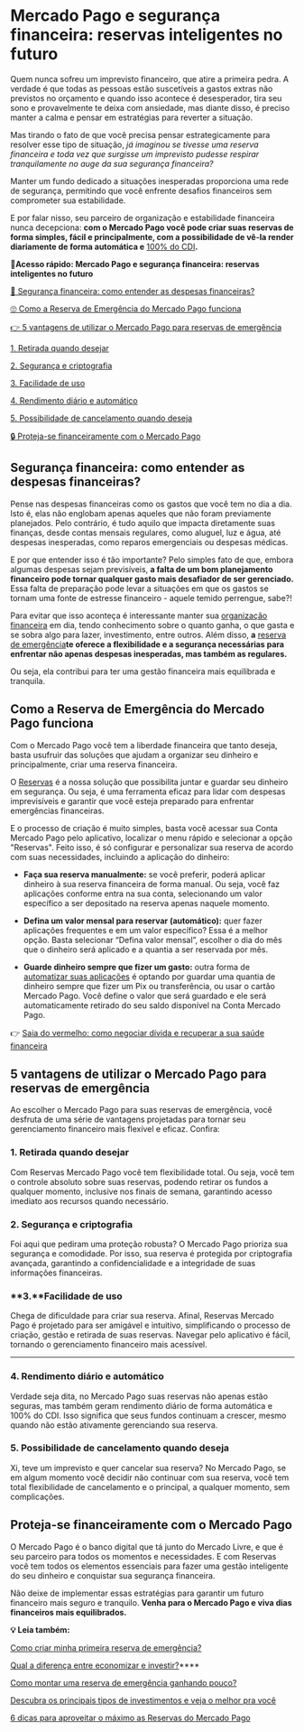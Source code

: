 # Mercado Pago e segurança financeira: reservas inteligentes no futuro

Quem nunca sofreu um imprevisto financeiro, que atire a primeira pedra. A verdade é que todas as pessoas estão suscetíveis a gastos extras não previstos no orçamento e quando isso acontece é desesperador, tira seu sono e provavelmente te deixa com ansiedade, mas diante disso, é preciso manter a calma e pensar em estratégias para reverter a situação.

Mas tirando o fato de que você precisa pensar estrategicamente para resolver esse tipo de situação, *já imaginou se tivesse uma reserva financeira e toda vez que surgisse um imprevisto pudesse respirar tranquilamente no auge da sua segurança financeira?*

Manter um fundo dedicado a situações inesperadas proporciona uma rede de segurança, permitindo que você enfrente desafios financeiros sem comprometer sua estabilidade.

E por falar nisso, seu parceiro de organização e estabilidade financeira nunca decepciona: **com o Mercado Pago você pode criar suas reservas de forma simples, fácil e principalmente, com a possibilidade de vê-la render diariamente de forma automática e** [100% do CDI](https://meubolso.mercadopago.com.br/sua-conta-rende-100-do-cdi-o-que-isso-significa)**.**

**💙Acesso rápido: Mercado Pago e segurança financeira: reservas inteligentes no futuro**

[🤔 Segurança financeira: como entender as despesas financeiras?](#A)

[🙄 Como a Reserva de Emergência do Mercado Pago funciona](#B)

[👉 5 vantagens de utilizar o Mercado Pago para reservas de emergência](#C)

[1. Retirada quando desejar](#D)

[2. Segurança e criptografia](#E)

[3. Facilidade de uso](#F)

[4. Rendimento diário e automático](#G)

[5. Possibilidade de cancelamento quando deseja](#H)

[🔒 Proteja-se financeiramente com o Mercado Pago](#I)

[](#)
## **Segurança financeira: como entender as despesas financeiras?**

Pense nas despesas financeiras como os gastos que você tem no dia a dia. Isto é, elas não englobam apenas aqueles que não foram previamente planejados. Pelo contrário, é tudo aquilo que impacta diretamente suas finanças, desde contas mensais regulares, como aluguel, luz e água, até despesas inesperadas, como reparos emergenciais ou despesas médicas.

E por que entender isso é tão importante? Pelo simples fato de que, embora algumas despesas sejam previsíveis, **a falta de um bom planejamento financeiro pode tornar qualquer gasto mais desafiador de ser gerenciado.** Essa falta de preparação pode levar a situações em que os gastos se tornam uma fonte de estresse financeiro - aquele temido perrengue, sabe?!

Para evitar que isso aconteça é interessante manter sua [organização financeira](https://meubolso.mercadopago.com.br/organizacao-financeira-com-reservas-mercado-pago) em dia, tendo conhecimento sobre o quanto ganha, o que gasta e se sobra algo para lazer, investimento, entre outros. Além disso, **a** [reserva de emergência](https://meubolso.mercadopago.com.br/guardar-sua-reserva-de-emergencia)**te oferece a flexibilidade e a segurança necessárias para enfrentar não apenas despesas inesperadas, mas também as regulares.**

Ou seja, ela contribui para ter uma gestão financeira mais equilibrada e tranquila.

[](#)
## **Como a Reserva de Emergência do Mercado Pago funciona**

Com o Mercado Pago você tem a liberdade financeira que tanto deseja, basta usufruir das soluções que ajudam a organizar seu dinheiro e principalmente, criar uma reserva financeira.

O [Reservas](https://meubolso.mercadopago.com.br/reservas-do-mercado-pago) é a nossa solução que possibilita juntar e guardar seu dinheiro em segurança. Ou seja, é uma ferramenta eficaz para lidar com despesas imprevisíveis e garantir que você esteja preparado para enfrentar emergências financeiras.

E o processo de criação é muito simples, basta você acessar sua Conta Mercado Pago pelo aplicativo, localizar o menu rápido e selecionar a opção "Reservas". Feito isso, é só configurar e personalizar sua reserva de acordo com suas necessidades, incluindo a aplicação do dinheiro:

- **Faça sua reserva manualmente:** se você preferir, poderá aplicar dinheiro à sua reserva financeira de forma manual. Ou seja, você faz aplicações conforme entra na sua conta, selecionando um valor específico a ser depositado na reserva apenas naquele momento. 

- **Defina um valor mensal para reservar (automático):** quer fazer aplicações frequentes e em um valor específico? Essa é a melhor opção. Basta selecionar “Defina valor mensal”, escolher o dia do mês que o dinheiro será aplicado e a quantia a ser reservada por mês.

- **Guarde dinheiro sempre que fizer um gasto:** outra forma de [automatizar suas aplicações](https://meubolso.mercadopago.com.br/juntar-dinheiro-mercado-pago) é optando por guardar uma quantia de dinheiro sempre que fizer um Pix ou transferência, ou usar o cartão Mercado Pago. Você define o valor que será guardado e ele será automaticamente retirado do seu saldo disponível na Conta Mercado Pago.

👉 [Saia do vermelho: como negociar dívida e recuperar a sua saúde financeira](https://meubolso.mercadopago.com.br/saia-do-vermelho)

[](#)
## **5 vantagens de utilizar o Mercado Pago para reservas de emergência**

Ao escolher o Mercado Pago para suas reservas de emergência, você desfruta de uma série de vantagens projetadas para tornar seu gerenciamento financeiro mais flexível e eficaz. Confira:

[](#)
### **1. Retirada quando desejar**

Com Reservas Mercado Pago você tem flexibilidade total. Ou seja, você tem o controle absoluto sobre suas reservas, podendo retirar os fundos a qualquer momento, inclusive nos finais de semana, garantindo acesso imediato aos recursos quando necessário.

### 

[](#)
### **2.** **Segurança e criptografia**

Foi aqui que pediram uma proteção robusta? O Mercado Pago prioriza sua segurança e comodidade. Por isso, sua reserva é protegida por criptografia avançada, garantindo a confidencialidade e a integridade de suas informações financeiras.

[](#)
### **3.****Facilidade de uso**

Chega de dificuldade para criar sua reserva. Afinal, Reservas Mercado Pago é projetado para ser amigável e intuitivo, simplificando o processo de criação, gestão e retirada de suas reservas. Navegar pelo aplicativo é fácil, tornando o gerenciamento financeiro mais acessível.

****

[](#)
### **4.** **Rendimento diário e automático**

Verdade seja dita, no Mercado Pago suas reservas não apenas estão seguras, mas também geram rendimento diário de forma automática e 100% do CDI. Isso significa que seus fundos continuam a crescer, mesmo quando não estão ativamente gerenciando sua reserva.

[](#)
### **5.** **Possibilidade de cancelamento quando deseja**

Xi, teve um imprevisto e quer cancelar sua reserva? No Mercado Pago, se em algum momento você decidir não continuar com sua reserva, você tem total flexibilidade de cancelamento e o principal, a qualquer momento, sem complicações.

[](#)
## **Proteja-se financeiramente com o Mercado Pago**

O Mercado Pago é o banco digital que tá junto do Mercado Livre, e que é seu parceiro para todos os momentos e necessidades. E com Reservas você tem todos os elementos essenciais para fazer uma gestão inteligente do seu dinheiro e conquistar sua segurança financeira.

Não deixe de implementar essas estratégias para garantir um futuro financeiro mais seguro e tranquilo. **Venha para o Mercado Pago e viva dias financeiros mais equilibrados.**

**💡 Leia também:**

[Como criar minha primeira reserva de emergência?](https://meubolso.mercadopago.com.br/criar-reserva-de-emergencia)

[Qual a diferença entre economizar e investir?](https://meubolso.mercadopago.com.br/diferenca-entre-economizar-investir)****

[Como montar uma reserva de emergência ganhando pouco?](https://meubolso.mercadopago.com.br/reserva-de-emergencia)

[Descubra os principais tipos de investimentos e veja o melhor pra você](https://meubolso.mercadopago.com.br/descubra-os-principais-tipos-de-investimentos-e-escolha-o-melhor-para-voce)

[6 dicas para aproveitar o máximo as Reservas do Mercado Pago](https://meubolso.mercadopago.com.br/dicas-para-aproveitar-o-reservas-do-mercado-pago)